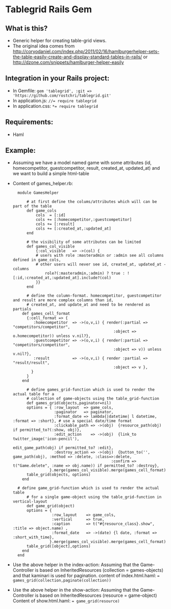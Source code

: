 # Tablegrid Rails Gem

## What is this?
* Generic helper for creating table-grid views. 
* The original idea comes from http://coryodaniel.com/index.php/2011/02/16/hamlburgerhelper-sets-the-table-easily-create-and-display-standard-tables-in-rails/ or http://dzone.com/snippets/hamlburger-helper-easily

## Integration in your Rails project: 
* In Gemfile: `gem 'tablegrid', :git => 'https://github.com/rostchri/tablegrid.git'`
* In application.js: `//= require tablegrid`
* In application.css: `*= require tablegrid`

## Requirements:
* Haml

## Example:
* Assuming we have a model named game with some attributes (id, homecompetitor, guestcompetitor, result, created_at, updated_at) and we want to build a simple html-table
* Content of games_helper.rb:

		module GamesHelper
		
			# at first define the colums/attributes which will can be part of the table
			def game_cols
				cols  = [:id]
				cols += [:homecompetitor,:guestcompetitor]
				cols += [:result]
				cols += [:created_at,:updated_at]
			end
  
			# the visibility of some attributes can be limited
			def games_col_visible
				{:col_visible   => ->(col) { 
				# users with role :masteradmin or :admin see all columns defined in game_cols, 
				# other users will never see id, created_at, updated_at - columns
					role?(:masteradmin,:admin) ? true : ![:id,:created_at,:updated_at].include?(col) 
				}}
			end
  
			# define the column-format. homecompetitor, guestcompetitor and result are more complex columns than id, 
			# created_at, and update_at and need to be rendered as partials
		  def games_cell_format
		    {:cell_format => {
		       :homecompetitor  => ->(o,v,i) { render(:partial => "competitors/competitor",  
                                                  :object => o.homecompetitor)) unless v.nil?},
		       :guestcompetitor => ->(o,v,i) { render(:partial => "competitors/competitor",  
                                                  :object => v)) unless v.nil?},
		       :result          => ->(o,v,i) { render :partial => "result/result", 
                                                  :object => v },
		      }
		    }
		  end
  
			# define games_grid-function which is used to render the actual table for a 
			# collection of game-objects using the table_grid-function
			def games_grid(objects,paginator=nil)
		    options = { :row_layout  => game_cols,
		                :paginator   => paginator,
		                :format_date => lambda{|datetime| l datetime, :format => :short}, # use a special date/time format
		                :clickable_path => ->(obj)  {resource_path(obj) if permitted_to?(:show, obj)},
		                :edit_action    => ->(obj)  {link_to twitter_image('icon-pencil'), 
                                                         edit_game_path(obj) if permitted_to? :edit},
		                :destroy_action => ->(obj)  {button_to('', game_path(obj), :method => :delete, :class=>:delete, 
                                                 :confirm => t("Game.delete", :name => obj.name)) if permitted_to? :destroy},
		              }.merge(games_col_visible).merge(games_cell_format)
		    table_grid(objects, options)
		  end
  
  		# define game_grid-function which is used to render the actual table 
			# for a single game-object using the table_grid-function in vertical-layout
			def game_grid(object)
		    options = {
		               :row_layout    => game_cols,
		               :vertical      => true, 
		               :caption       => t("#{resource_class}.show", :title => object.name) ,
		               :format_date   => ->(date) {l date, :format => :short_with_time},
		              }.merge(games_col_visible).merge(games_cell_format)
		    table_grid([object],options)
		  end
		end
* Use the above helper in the index-action:
	Assuming that the Game-Controller is based on InheritedResources (collection = games-objects) and that kaminari is used for pagination.
	content of index.html.haml: `= games_grid(collection,paginate(collection))`
* Use the above helper in the show-action:
	Assuming that the Game-Controller is based on InheritedResources (resource = game-object)
	Content of show.html.haml: `= game_grid(resource)`
